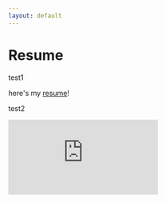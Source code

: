 ```yaml
---
layout: default
---
```


# Resume


test1

here's my [resume](../assets/resume.pdf)!

test2 

<embed src="https://milesmoran.github.io/assest/resume.pdf" type="application/pdf" />
